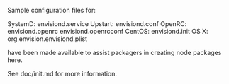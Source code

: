 Sample configuration files for:

SystemD: envisiond.service
Upstart: envisiond.conf
OpenRC:  envisiond.openrc
         envisiond.openrcconf
CentOS:  envisiond.init
OS X:    org.envision.envisiond.plist

have been made available to assist packagers in creating node packages here.

See doc/init.md for more information.
